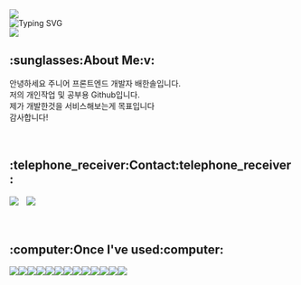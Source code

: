<div>
    <img src="https://capsule-render.vercel.app/api?type=Waving&color=auto&height=150&section=header&text=&fontColor=FFFFFF&fontSize=40&fontAlign=50" />
</div>
<div>
    <img src="https://readme-typing-svg.demolab.com?font=Alkatra&weight=500&size=45&duration=4000&pause=3&color=6994CDEE&center=false&vCenter=false&multiline=true&repeat=true&width=1000&height=100&lines=Welcome%20to%20Hansol%20Github!👋" alt="Typing SVG">
</div>
<img src="https://img.shields.io/badge/github-181717?style=for-the-badge&logo=github&logoColor=white">
 

<h2>:sunglasses:About Me:v:</h2>
안녕하세요 주니어 프론트엔드 개발자 배한솔입니다. </br>
저의 개인작업 및 공부용 Github입니다. </br>
제가 개발한것을 서비스해보는게 목표입니다 </br>
감사합니다!
</br>
</br>
</br>

<h2>:telephone_receiver:Contact:telephone_receiver:</h2>
<a href="mailto:bhs9641@gmail.com"><img src="https://img.shields.io/badge/Gmail-d14836?style=flat-square&logo=Gmail&logoColor=white&link=bhs9641@gmail.com"/></a> 
<a href="https://instagram.com/hansol296">
    <img 
        src="http://img.shields.io/badge/-Instagram-black?style=flat&logo=Instagram&link=https://instagram.com/alpox.dev/"
        style="height : auto; margin-left : 10px; margin-right : 10px;"/>
</a>
</br>
</br>
</br>

<h2>:computer:Once I've used:computer:</h2>
<span><img src="https://img.shields.io/badge/HTML5-E34F26?style=for-the-badge&logo=HTML5&logoColor=white"><img src="https://img.shields.io/badge/css3-1572B6?style=for-the-badge&logo=css3&logoColor=white"><img src="https://img.shields.io/badge/javascript-F7DF1E?style=for-the-badge&logo=javascript&logoColor=white"><img src="https://img.shields.io/badge/react-61DAFB?style=for-the-badge&logo=react&logoColor=white"><img src="https://img.shields.io/badge/typescript-3178C6?style=for-the-badge&logo=typescript&logoColor=white"><img src="https://img.shields.io/badge/webpack-8DD6F9?style=for-the-badge&logo=webpack&logoColor=white"><img src="https://img.shields.io/badge/nodedotjs-5FA04E?style=for-the-badge&logo=nodedotjs&logoColor=white"><img src="https://img.shields.io/badge/bootstrap-7952B3?style=for-the-badge&logo=bootstrap&logoColor=white"><img src="https://img.shields.io/badge/styledcomponents-DB7093?style=for-the-badge&logo=styledcomponents&logoColor=white"><img src="https://img.shields.io/badge/php-777BB4?style=for-the-badge&logo=php&logoColor=white"><img src="https://img.shields.io/badge/codeigniter-EF4223?style=for-the-badge&logo=codeigniter&logoColor=white"><img src="https://img.shields.io/badge/spring-6DB33F?style=for-the-badge&logo=spring&logoColor=white"><img src="https://img.shields.io/badge/mysql-4479A1?style=for-the-badge&logo=mysql&logoColor=white">
</span>
